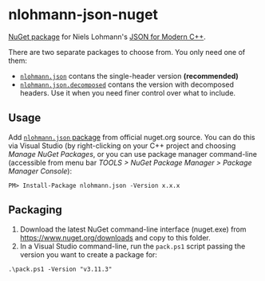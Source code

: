 # nlohmann-json-nuget

[NuGet package](https://www.nuget.org/packages/nlohmann.json/) for Niels Lohmann's [JSON for Modern C++](https://github.com/nlohmann/json).

There are two separate packages to choose from. You only need one of them:

 - [`nlohmann.json`](https://www.nuget.org/packages/nlohmann.json/) contans the single-header version **(recommended)**
 - [`nlohmann.json.decomposed`](https://www.nuget.org/packages/nlohmann.json.decomposed/) contans the version with decomposed headers. Use it when you need finer control over what to include.

## Usage
Add [`nlohmann.json` package](https://www.nuget.org/packages/nlohmann.json/) from official nuget.org source. You can do this via Visual Studio (by right-clicking on your C++ project and choosing *Manage NuGet Packages*, or you can use package manager command-line (accessible from menu bar *TOOLS > NuGet Package Manager > Package Manager Console*):

```
PM> Install-Package nlohmann.json -Version x.x.x
```

## Packaging
1. Download the latest NuGet command-line interface (nuget.exe) from https://www.nuget.org/downloads and copy to this folder.
2. In a Visual Studio command-line, run the `pack.ps1` script passing the version you want to create a package for:

```
.\pack.ps1 -Version "v3.11.3"
```
